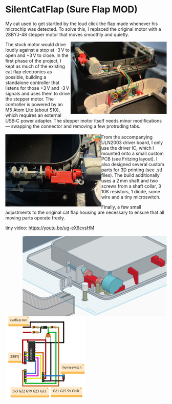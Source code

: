 # SilentCatFlap (Sure Flap MOD)
My cat used to get startled by the loud click the flap made whenever his microchip was detected.
To solve this, I replaced the original motor with a 28BYJ-48 stepper motor that moves smoothly and quietly.

<img src="https://github.com/gtmans/SilentCatFlap/blob/main/SCF_detail_overview.JPG" width="300" align="right" />
The stock motor would drive loudly against a stop at -3 V to open and +3 V to close. In the first phase of the project, I kept as much of the existing cat flap electronics as possible, building a standalone controller that listens for those +3 V and -3 V signals and uses them to drive the stepper motor. The controller is powered by an M5 Atom Lite (about $10), which requires an external USB‑C power adapter. The stepper motor itself needs minor modifications — swapping the connector and removing a few protruding tabs.<BR><BR>

<img src="https://github.com/gtmans/SilentCatFlap/blob/main/SCF_detail_mechanics.JPG" width="300" align="left" />
From the accompanying ULN2003 driver board, I only use the driver IC, which I mounted onto a small custom PCB (see Fritzing layout). I also designed several custom parts for 3D printing (see .stl files). The build additionally uses a 2 mm shaft and two screws from a shaft collar, 3 10K resistors, 1 diode, some wire and a tiny microswitch.

Finally, a few small adjustments to the original cat flap housing are necessary to ensure that all moving parts operate freely.<BR>

tiny video: https://youtu.be/ug-eX6cvsHM<BR><BR>
<img src="https://github.com/gtmans/SilentCatFlap/blob/main/SCF_3D_assembly.png" width="450" align="right"/>
<img src="https://github.com/gtmans/SilentCatFlap/blob/main/SCF_schematic.png" width="250" align="left"/>
